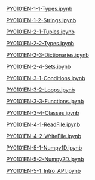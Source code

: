 <a href = https://gist.github.com/hithesh111/9a010d202048deea786bb5f298fc19cb>PY0101EN-1-1-Types.ipynb</a>

<a href = https://gist.github.com/hithesh111/377999fa51199ed82f002c2d356246e2> PY0101EN-1-2-Strings.ipynb</a>

<a href = https://gist.github.com/hithesh111/5a975804cac2763f16371d65e2c71207>PY0101EN-2-1-Tuples.ipynb</a>

<a href = https://gist.github.com/hithesh111/70f7b1a47a9b5293e9a95d719872e4c9>PY0101EN-2-2-Types.ipynb</a>

<a href = https://gist.github.com/hithesh111/e962ff8e913af608a253e1d5f0b5b852>PY0101EN-2-3-Dictionaries.ipynb</a>

<a href = https://gist.github.com/hithesh111/cb2850ffee4e6f6d2c4ab0a28d5c80c7>PY0101EN-2-4-Sets.ipynb</a>

<a href = https://gist.github.com/hithesh111/fefd7dc4b6dc4732c6e94a7e72020a3f>PY0101EN-3-1-Conditions.ipynb</a>

<a href = https://gist.github.com/hithesh111/f7aba0a17caba036f554b1ec313f6328>PY0101EN-3-2-Loops.ipynb</a>

<a href = https://gist.github.com/hithesh111/ca13bb357ef9b697c5bb05f604304dad>PY0101EN-3-3-Functions.ipynb</a>

<a href = https://gist.github.com/hithesh111/11daf50d06582119a0f04c55f05cec21>PY0101EN-3-4-Classes.ipynb</a>

<a href = https://gist.github.com/hithesh111/eb2bc9d08646db36756cd7774cdafb29>PY0101EN-4-1-ReadFile.ipynb</a>

<a href = https://gist.github.com/hithesh111/07474c431a94237e51c96a1bbc1a97b3>PY0101EN-4-2-WriteFile.ipynb</a>

<a href = https://gist.github.com/hithesh111/30c7c419385d5ab06874515671fa92e7>PY0101EN-5-1-Numpy1D.ipynb</a>

<a href = https://gist.github.com/hithesh111/0f1fc5e8e1fac9cac1b7607e9f71cb58>PY0101EN-5-2-Numpy2D.ipynb</a>

<a href = https://gist.github.com/hithesh111/47be594edd6d4db4c4f239b20259ec99>PY0101EN-5-1_Intro_API.ipynb</a>
